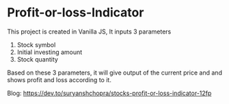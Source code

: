 # Profit-or-loss-Indicator

This project is created in Vanilla JS, It inputs 3 parameters
1. Stock symbol
2. Initial investing amount
3. Stock quantity

Based on these 3 parameters, it will give output of the current price and and shows profit and loss according to it.

Blog: https://dev.to/suryanshchopra/stocks-profit-or-loss-indicator-12fp